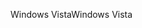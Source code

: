 <span data-ttu-id="ae7c1-101">Windows Vista</span><span class="sxs-lookup"><span data-stu-id="ae7c1-101">Windows Vista</span></span>